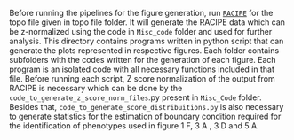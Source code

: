 Before running the pipelines for the figure generation, run [`RACIPE`](https://github.com/simonhb1990/RACIPE-1.0) for the topo file given in topo file folder. It will generate the RACIPE data which can be z-normalized using the code in `Misc_code` folder and used for further analysis.
This directory contains programs written in python script that can generate the plots represented in respective figures. Each folder contains subfolders with the codes written for the generation of each figure. Each program is an isolated code with all necessary functions included in that file. Before running each script, Z score normalization of the output from RACIPE is necessary which can be done by the `code_to_generate_z_score_norm_files`.py present in `Misc_Code` folder. Besides that, `code_to_generate_score_distribuitions.py` is also necessary to generate statistics for the estimation of boundary condition required for the identification of phenotypes used in figure 1 F, 3 A , 3 D and 5 A.




